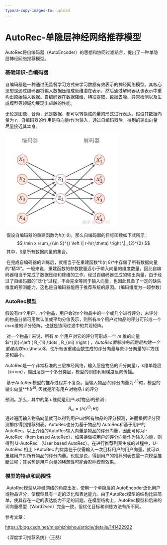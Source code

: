 ```yaml
---
typora-copy-images-to: upload
---
```


# AutoRec-单隐层神经网络推荐模型

​	AutoRec将⾃编码器（AutoEncoder）的思想和协同过滤结合，提出了⼀种单隐层神经⽹络推荐模型。

### 基础知识-自编码器

​	自编码器是一种通过无监督学习方式来学习数据有效表示的神经网络模型。其核心思想是通过编码器将输入数据压缩成低维潜在表示，然后通过解码器从该表示中重构出原始输入数据。自编码器在数据降维、特征提取、数据去噪、异常检测以及生成模型等领域均展现出卓越的性能。

​	⽆论是图像、⾳频，还是数据，都可以转换成向量的形式进⾏表达。假设其数据向量为 *r*，⾃编码器的作⽤是将向量*r*作为输⼊，通过⾃编码器后，得到的输出向量尽量接近其本⾝。

<img src="https://raw.githubusercontent.com/ahscbkbkjd/-Picture/main/屏幕截图 2025-03-11 162752.png" alt="屏幕截图 2025-03-11 162752" style="zoom:50%;" />

​	假设⾃编码器的重建函数为$h(r;\theta)$，那么⾃编码器的⽬标函数如下式所⽰：
$$
\min x \sum_{r\in S}^{} \left \| r-h(r;\theta) \right \| _{2}^{2}
$$
​	其中，S是所有数据向量的集合。

​	在完成⾃编码器的训练后，就相当于在重建函数*$h(r;\theta)$*中存储了所有数据向量的“精华”。⼀般来说，重建函数的参数数量远⼩于输⼊向量的维度数量，因此⾃编码器相当于完成了数据压缩和降维的⼯作。经过⾃编码器⽣成的输出向量，由于经过了⾃编码器的“泛化”过程，不会完全等同于输⼊向量，也因此具备了⼀定的缺失维度的预测能⼒，这也是⾃编码器能⽤于推荐系统的原因。（编码维度为一超参数）

### AutoRec模型

​	假设有*m*个⽤户，*n*个物品，⽤户会对*n*个物品中的⼀个或⼏个进⾏评分，未评分的物品分值可⽤默认值或平均分值表⽰，则所有*m*个⽤户对物品的评分可形成⼀个*m*×*n*维的评分矩阵，也就是协同过滤中的共现矩阵。

​	对⼀个物品 i 来说，所有 *m* 个⽤户对它的评分可形成⼀个 *m* 维的向量$r^{(i)}=\left ( R_{1i},\dots , R_{mi} \right )  $，AutoRec 要解决的问题是构建⼀个重建函数$h(r;\theta)$，使所有该重建函数⽣成的评分向量与原评分向量的平⽅残差和最⼩。

​	AutoRec是一个非常标准的三层神经网络，输入层是物品的评分向量r，k维单隐层（k<<m），输出层是一个多分类层，模型的训练利用梯度反向传播。

​	基于AutoRec模型的推荐过程并不复杂。当输⼊物品i的评分向量为$r^{(i)}$时，模型的输出向量**$h(r^{(i)};\theta)$就是所有⽤户对物品 i 的评分

预测。那么，其中的第 u维就是⽤户u对物品i的预测 : 
$$
\hat{R} _{ui} = \left ( h\left ( r^{(i)};\hat{\theta} \right )  \right )
$$
​	通过遍历输⼊物品向量就可以得到⽤户u对所有物品的评分预测，进⽽根据评分预测排序得到推荐列表。AutoRec也分为基于物品的 AutoRec和基于⽤户的AutoRec。以上介绍的AutoRec输⼊向量是物品的评分向量，因此可称为I-AutoRec（Item based AutoRec），如果换做把⽤户的评分向量作为输⼊向量，则得到 U-AutoRec （User based AutoRec）。在进⾏推荐列表⽣成的过程中，U-AutoRec 相⽐ I-AutoRec 的优势在于仅需输⼊⼀次⽬标⽤户的⽤户向量，就可以重建⽤户对所有物品的评分向量。也就是说，得到⽤户的推荐列表仅需⼀次模型推断过程；其劣势是⽤户向量的稀疏性可能会影响模型效果。

### 模型的特点和局限性

​	AutoRec模型从神经⽹络的⾓度出发，使⽤⼀个单隐层的 AutoEncoder泛化⽤户或物品评分，使模型具有⼀定的泛化和表达能⼒。由于AutoRec模型的结构⽐较简单，使其存在⼀定的表达能⼒不⾜的问题。在模型结构上，AutoRec模型和后来的词向量模型（Word2vec）完全⼀致，但优化⽬标和训练⽅法有所不同。



参考文章：

https://blog.csdn.net/mieshizhishou/article/details/141422922

《深度学习推荐系统》（王喆）
